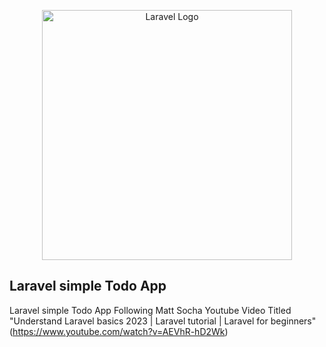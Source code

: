 <p align="center"><a href="https://laravel.com" target="_blank"><img src="https://raw.githubusercontent.com/laravel/art/master/logo-lockup/5%20SVG/2%20CMYK/1%20Full%20Color/laravel-logolockup-cmyk-red.svg" width="400" alt="Laravel Logo"></a></p>

## Laravel simple Todo App

Laravel simple Todo App Following Matt Socha Youtube Video Titled "Understand Laravel basics 2023 | Laravel tutorial | Laravel for beginners" (https://www.youtube.com/watch?v=AEVhR-hD2Wk)
